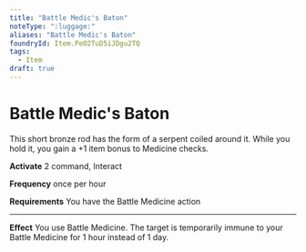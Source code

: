 ```yaml
---
title: "Battle Medic's Baton"
noteType: ":luggage:"
aliases: "Battle Medic's Baton"
foundryId: Item.PeO2TuD5iJDgu2TQ
tags:
  - Item
draft: true
---
```


# Battle Medic's Baton

This short bronze rod has the form of a serpent coiled around it. While you hold it, you gain a +1 item bonus to Medicine checks.

**Activate** 2 command, Interact

**Frequency** once per hour

**Requirements** You have the Battle Medicine action

* * *

**Effect** You use Battle Medicine. The target is temporarily immune to your Battle Medicine for 1 hour instead of 1 day.
